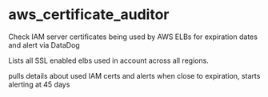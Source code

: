 # aws_certificate_auditor
Check IAM server certificates being used by AWS ELBs for expiration dates and alert via DataDog

Lists all SSL enabled elbs used in account across all regions.

pulls details about used IAM certs and alerts when close to expiration, starts alerting at 45 days
